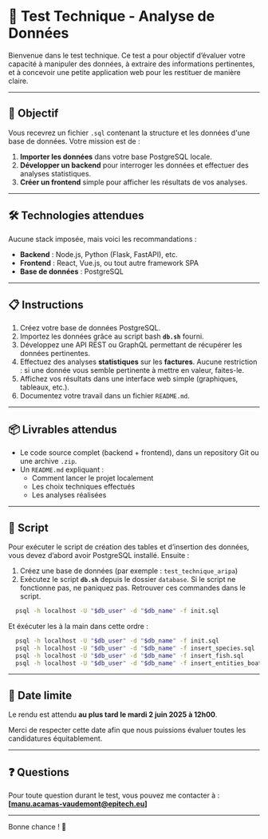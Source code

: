 # 🧪 Test Technique - Analyse de Données

Bienvenue dans le test technique.
Ce test a pour objectif d’évaluer votre capacité à manipuler des données, à extraire des informations pertinentes, et à concevoir une petite application web pour les restituer de manière claire.

---

## 🧠 Objectif

Vous recevrez un fichier `.sql` contenant la structure et les données d'une base de données.
Votre mission est de :

1. **Importer les données** dans votre base PostgreSQL locale.
2. **Développer un backend** pour interroger les données et effectuer des analyses statistiques.
3. **Créer un frontend** simple pour afficher les résultats de vos analyses.

---

## 🛠 Technologies attendues

Aucune stack imposée, mais voici les recommandations :

- **Backend** : Node.js, Python (Flask, FastAPI), etc.
- **Frontend** : React, Vue.js, ou tout autre framework SPA
- **Base de données** : PostgreSQL

---

## 📋 Instructions

1. Créez votre base de données PostgreSQL.
2. Importez les données grâce au script bash **`db.sh`** fourni.
3. Développez une API REST ou GraphQL permettant de récupérer les données pertinentes.
4. Effectuez des analyses **statistiques** sur les **factures**. Aucune restriction : si une donnée vous semble pertinente à mettre en valeur, faites-le.
5. Affichez vos résultats dans une interface web simple (graphiques, tableaux, etc.).
6. Documentez votre travail dans un fichier `README.md`.

---

## 📦 Livrables attendus

- Le code source complet (backend + frontend), dans un repository Git ou une archive `.zip`.
- Un `README.md` expliquant :
  - Comment lancer le projet localement
  - Les choix techniques effectués
  - Les analyses réalisées

---

## 🧾 Script

Pour exécuter le script de création des tables et d’insertion des données, vous devez d’abord avoir PostgreSQL installé.
Ensuite :

1. Créez une base de données (par exemple : `test_technique_aripa`)
2. Exécutez le script **`db.sh`** depuis le dossier `database`.
  Si le script ne fonctionne pas, ne paniquez pas.
  Retrouver ces commandes dans le script.
  ```bash
    psql -h localhost -U "$db_user" -d "$db_name" -f init.sql
  ```
  Et éxécuter les à la main dans cette ordre :
  ```bash
    psql -h localhost -U "$db_user" -d "$db_name" -f init.sql
    psql -h localhost -U "$db_user" -d "$db_name" -f insert_species.sql
    psql -h localhost -U "$db_user" -d "$db_name" -f insert_fish.sql
    psql -h localhost -U "$db_user" -d "$db_name" -f insert_entities_boats_bills.sql
  ```

---

## 📅 Date limite

Le rendu est attendu **au plus tard le mardi 2 juin 2025 à 12h00**.

Merci de respecter cette date afin que nous puissions évaluer toutes les candidatures équitablement.

---

## ❓ Questions

Pour toute question durant le test, vous pouvez me contacter à : **[manu.acamas-vaudemont@epitech.eu]**

---

Bonne chance ! 🚀
